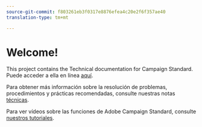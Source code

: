```yaml
---
source-git-commit: f803261eb3f0317e8876efea4c20e2f6f357ae40
translation-type: tm+mt

---
```

# Welcome!

This project contains the Technical documentation for Campaign Standard. Puede acceder a ella en línea [aquí](https://docs.adobe.com/content/help/en/campaign-standard/using/campaign-standard-home.html).

Para obtener más información sobre la resolución de problemas, procedimientos y prácticas recomendadas, consulte nuestras notas [técnicas](https://helpx.adobe.com/campaign/kb/acs-article-list.html).

Para ver vídeos sobre las funciones de Adobe Campaign Standard, consulte [nuestros tutoriales](https://docs.adobe.com/content/help/en/campaign-learn/campaign-standard-tutorials/overview.html).
